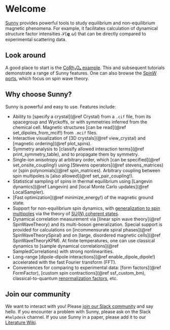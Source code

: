 # Welcome

[Sunny](https://github.com/SunnySuite/Sunny.jl/) provides powerful tools to
study equilibrium and non-equilibrium magnetic phenomena. For example, it
facilitates calculation of dynamical structure factor intensities
$\mathcal{S}(𝐪,ω)$ that can be directly compared to experimental scattering
data.

## Look around

A good place to start is the [CoRh₂O₄ example](@ref "1. Spin wave simulations of
CoRh₂O₄"). This and subsequent tutorials demonstrate a range of Sunny features.
One can also browse the [SpinW ports](@ref "SW01 - FM Heisenberg chain"), which
focus on spin wave theory.

## Why choose Sunny?

Sunny is powerful and easy to use. Features include:

- Ability to [specify a crystal](@ref Crystal) from a `.cif` file, from its
  spacegroup and Wyckoffs, or with symmetries inferred from the chemical cell.
  Magnetic structures [can be read](@ref set_dipoles_from_mcif!) from `.mcif`
  files.
- Interactive visualization of [3D crystals](@ref view_crystal) and [magnetic
  ordering](@ref plot_spins).
- Symmetry analysis to [classify allowed interaction terms](@ref
  print_symmetry_table), and to propagate them by symmetry.
- Single-ion anisotropy at arbitrary order, which [can be specified](@ref
  set_onsite_coupling!) using [Stevens operators](@ref stevens_matrices) or
  [spin polynomials](@ref spin_matrices). Arbitrary coupling between spin
  multipoles is [also allowed](@ref set_pair_coupling!).
- Statistical sampling of spins in thermal equilibrium using [Langevin
  dynamics](@ref Langevin) and [local Monte Carlo updates](@ref LocalSampler).
- [Fast optimization](@ref minimize_energy!) of the magnetic ground state.
- Support for non-equilibrium spin dynamics, with [generalization to spin
  multipoles](@ref "6. Dynamical quench into CP² skyrmion liquid") via the
  theory of [SU(_N_) coherent states](https://arxiv.org/abs/2209.01265).
- Dynamical correlation measurement via [linear spin wave theory](@ref
  SpinWaveTheory) and its multi-boson generalization. Special support is
  provided for calculations on [incommensurate spiral phases](@ref
  SpinWaveTheorySpiral) and on [large, disordered magnetic cells](@ref
  SpinWaveTheoryKPM). At finite temperatures, one can use classical dynamics to
  [sample dynamical correlations](@ref SampledCorrelations) with strong
  nonlinearities.
- Long-range [dipole-dipole interactions](@ref enable_dipole_dipole!)
  accelerated with the fast Fourier transform (FFT).
- Conveniences for comparing to experimental data: [form factors](@ref
  FormFactor), [custom spin contractions](@ref ssf_custom_bm),
  classical-to-quantum [renormalization factors](@ref "Interaction
  Renormalization"), etc.

## Join our community

We want to interact with you! Please [join our Slack
community](https://join.slack.com/t/sunny-users/shared_invite/zt-1otxwwko6-LzPtp7Fazkjx2XEqfgKqtA)
and say hello. If you encounter a problem with Sunny, please ask on the Slack
`#helpdesk` channel. If you use Sunny in a paper, please add it to our
[Literature Wiki](https://github.com/SunnySuite/Sunny.jl/wiki/Sunny-literature).
